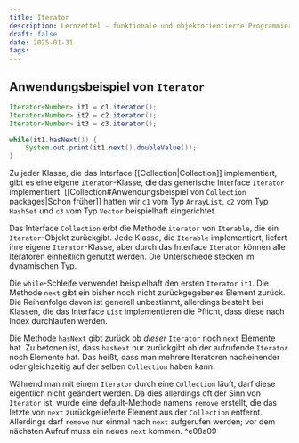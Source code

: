```yaml
---
title: Iterator
description: Lernzettel - funktionale und objektorientierte Programmierung
draft: false
date: 2025-01-31
tags:
---
```

## Anwendungsbeispiel von `Iterator`
```java
Iterator<Number> it1 = c1.iterator();
Iterator<Number> it2 = c2.iterator();
Iterator<Number> it3 = c3.iterator();

while(it1.hasNext()) {
	System.out.print(it1.next().doubleValue());
}
```
Zu jeder Klasse, die das Interface [[Collection|Collection]] implementiert, gibt es eine eigene `Iterator`-Klasse, die das generische Interface `Iterator` implementiert. [[Collection#Anwendungsbeispiel von `Collection` packages|Schon früher]] hatten wir `c1` vom Typ `ArrayList`, `c2` vom Typ `HashSet` und `c3` vom Typ `Vector` beispielhaft eingerichtet. 

Das Interface `Collection` erbt die Methode `iterator` von `Iterable`, die ein `Iterator`-Objekt zurückgibt. Jede Klasse, die `Iterable` implementiert, liefert ihre eigene `Iterator`-Klasse, aber durch das Interface `Iterator` können alle Iteratoren einheitlich genutzt werden. Die Unterschiede stecken im dynamischen Typ.

Die `while`-Schleife verwendet beispielhaft den ersten `Iterator` `it1`. Die Methode `next` gibt ein bisher noch nicht zurückgegebenes Element zurück. Die Reihenfolge davon ist generell unbestimmt, allerdings besteht bei Klassen, die das Interface `List` implementieren die Pflicht, dass diese nach Index durchlaufen werden.

Die Methode `hasNext` gibt zurück ob *dieser* `Iterator` noch `next` Elemente hat. Zu betonen ist, dass `hasNext` nur zurückgibt ob der aufrufende `Iterator` noch Elemente hat. Das heißt, dass man mehrere Iteratoren nacheinender oder gleichzeitig auf der selben `Collection` haben kann.

Während man mit einem `Iterator` durch eine `Collection` läuft, darf diese eigentlich nicht geändert werden. Da dies allerdings oft der Sinn von `Iterator` ist, wurde eine default-Methode namens `remove` erstellt, die das letzte von `next` zurückgelieferte Element aus der `Collection` entfernt. Allerdings darf `remove` nur einmal nach `next` aufgerufen werden; vor dem nächsten Aufruf muss ein neues `next` kommen. ^e08a09
